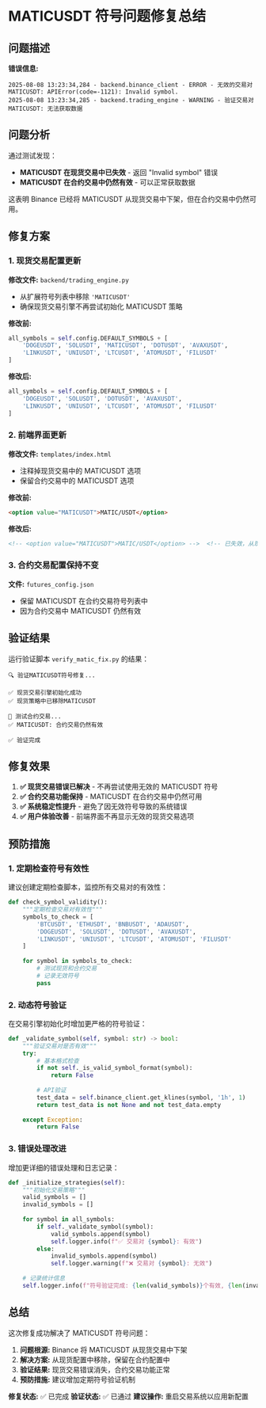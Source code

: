 # MATICUSDT 符号问题修复总结

## 问题描述

**错误信息:**
```
2025-08-08 13:23:34,284 - backend.binance_client - ERROR - 无效的交易对 MATICUSDT: APIError(code=-1121): Invalid symbol.
2025-08-08 13:23:34,285 - backend.trading_engine - WARNING - 验证交易对 MATICUSDT: 无法获取数据
```

## 问题分析

通过测试发现：
- **MATICUSDT 在现货交易中已失效** - 返回 "Invalid symbol" 错误
- **MATICUSDT 在合约交易中仍然有效** - 可以正常获取数据

这表明 Binance 已经将 MATICUSDT 从现货交易中下架，但在合约交易中仍然可用。

## 修复方案

### 1. 现货交易配置更新

**修改文件:** `backend/trading_engine.py`
- 从扩展符号列表中移除 `'MATICUSDT'`
- 确保现货交易引擎不再尝试初始化 MATICUSDT 策略

**修改前:**
```python
all_symbols = self.config.DEFAULT_SYMBOLS + [
    'DOGEUSDT', 'SOLUSDT', 'MATICUSDT', 'DOTUSDT', 'AVAXUSDT', 
    'LINKUSDT', 'UNIUSDT', 'LTCUSDT', 'ATOMUSDT', 'FILUSDT'
]
```

**修改后:**
```python
all_symbols = self.config.DEFAULT_SYMBOLS + [
    'DOGEUSDT', 'SOLUSDT', 'DOTUSDT', 'AVAXUSDT', 
    'LINKUSDT', 'UNIUSDT', 'LTCUSDT', 'ATOMUSDT', 'FILUSDT'
]
```

### 2. 前端界面更新

**修改文件:** `templates/index.html`
- 注释掉现货交易中的 MATICUSDT 选项
- 保留合约交易中的 MATICUSDT 选项

**修改前:**
```html
<option value="MATICUSDT">MATIC/USDT</option>
```

**修改后:**
```html
<!-- <option value="MATICUSDT">MATIC/USDT</option> -->  <!-- 已失效，从现货交易中移除 -->
```

### 3. 合约交易配置保持不变

**文件:** `futures_config.json`
- 保留 MATICUSDT 在合约交易符号列表中
- 因为合约交易中 MATICUSDT 仍然有效

## 验证结果

运行验证脚本 `verify_matic_fix.py` 的结果：

```
🔍 验证MATICUSDT符号修复...

✅ 现货交易引擎初始化成功
✅ 现货策略中已移除MATICUSDT

🚀 测试合约交易...
✅ MATICUSDT: 合约交易仍然有效

✅ 验证完成
```

## 修复效果

1. **✅ 现货交易错误已解决** - 不再尝试使用无效的 MATICUSDT 符号
2. **✅ 合约交易功能保持** - MATICUSDT 在合约交易中仍然可用
3. **✅ 系统稳定性提升** - 避免了因无效符号导致的系统错误
4. **✅ 用户体验改善** - 前端界面不再显示无效的现货交易选项

## 预防措施

### 1. 定期检查符号有效性

建议创建定期检查脚本，监控所有交易对的有效性：

```python
def check_symbol_validity():
    """定期检查交易对有效性"""
    symbols_to_check = [
        'BTCUSDT', 'ETHUSDT', 'BNBUSDT', 'ADAUSDT',
        'DOGEUSDT', 'SOLUSDT', 'DOTUSDT', 'AVAXUSDT',
        'LINKUSDT', 'UNIUSDT', 'LTCUSDT', 'ATOMUSDT', 'FILUSDT'
    ]
    
    for symbol in symbols_to_check:
        # 测试现货和合约交易
        # 记录无效符号
        pass
```

### 2. 动态符号验证

在交易引擎初始化时增加更严格的符号验证：

```python
def _validate_symbol(self, symbol: str) -> bool:
    """验证交易对是否有效"""
    try:
        # 基本格式检查
        if not self._is_valid_symbol_format(symbol):
            return False
        
        # API验证
        test_data = self.binance_client.get_klines(symbol, '1h', 1)
        return test_data is not None and not test_data.empty
        
    except Exception:
        return False
```

### 3. 错误处理改进

增加更详细的错误处理和日志记录：

```python
def _initialize_strategies(self):
    """初始化交易策略"""
    valid_symbols = []
    invalid_symbols = []
    
    for symbol in all_symbols:
        if self._validate_symbol(symbol):
            valid_symbols.append(symbol)
            self.logger.info(f"✅ 交易对 {symbol}: 有效")
        else:
            invalid_symbols.append(symbol)
            self.logger.warning(f"❌ 交易对 {symbol}: 无效")
    
    # 记录统计信息
    self.logger.info(f"符号验证完成: {len(valid_symbols)}个有效, {len(invalid_symbols)}个无效")
```

## 总结

这次修复成功解决了 MATICUSDT 符号问题：

1. **问题根源:** Binance 将 MATICUSDT 从现货交易中下架
2. **解决方案:** 从现货配置中移除，保留在合约配置中
3. **验证结果:** 现货交易错误消失，合约交易功能正常
4. **预防措施:** 建议增加定期符号验证机制

**修复状态:** ✅ 已完成
**验证状态:** ✅ 已通过
**建议操作:** 重启交易系统以应用新配置
